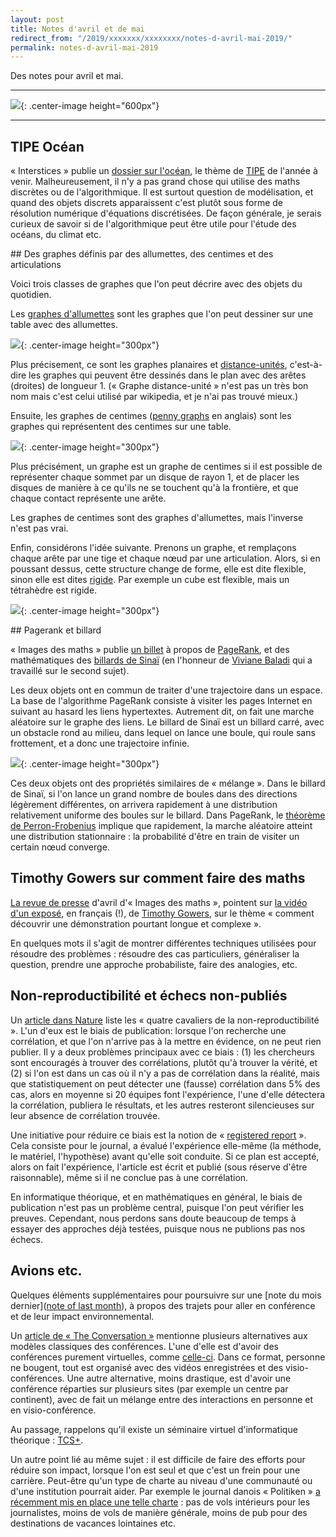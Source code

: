 ```yaml
---
layout: post
title: Notes d'avril et de mai
redirect_from: "/2019/xxxxxxx/xxxxxxxx/notes-d-avril-mai-2019/"
permalink: notes-d-avril-mai-2019
---
```


Des notes pour avril et mai. 

--- 
![](assets/potager.png){: .center-image height="600px"}

---

## TIPE Océan
« Interstices » publie un 
[dossier sur l'océan](https://interstices.info/dossier/tipe-2019-2020-ocean/), 
le thème de 
[TIPE](https://fr.wikipedia.org/wiki/Travail_d%27initiative_personnelle_encadr%C3%A9) 
de l'année à venir.
Malheureusement, il n'y a pas grand chose qui utilise des maths discrètes ou de 
l'algorithmique. Il est surtout question de modélisation, et quand des objets 
discrets 
apparaissent c'est plutôt sous forme de résolution numérique d'équations 
discrétisées.
De façon générale, je serais curieux de savoir si de l'algorithmique peut 
être utile pour l'étude des océans, du climat etc.

## Des graphes définis par des allumettes, des centimes et des articulations

Voici trois classes de graphes que l'on peut décrire avec des objets du quotidien.

Les [graphes d'allumettes](https://fr.wikipedia.org/wiki/Graphe_allumette) sont 
les graphes que l'on peut dessiner sur une table avec des allumettes. 

![](assets/alumettes.png){: .center-image height="300px"}

Plus précisement, ce sont les graphes planaires et 
[distance-unités](https://fr.wikipedia.org/wiki/Graphe_distance-unit%C3%A9), 
c'est-à-dire les graphes qui peuvent être dessinés dans le plan avec des 
arêtes (droites) de longueur 1. (« Graphe distance-unité » n'est pas un très bon 
nom mais c'est celui utilisé par wikipedia, et je n'ai pas trouvé mieux.)

Ensuite, les graphes de centimes 
([penny graphs](https://en.wikipedia.org/wiki/Penny_graph) en anglais) sont les 
graphes qui représentent des centimes sur une table.

![](assets/pennies.png){: .center-image height="300px"}

Plus précisément, un graphe est un graphe de centimes si il est possible de 
représenter 
chaque sommet par un disque de rayon 1, et de placer les disques de manière à ce
qu'ils ne se touchent qu'à la frontière, et que chaque contact représente une 
arête.

Les graphes de centimes sont des graphes d'allumettes, mais l'inverse n'est pas 
vrai.

Enfin, considérons l'idée suivante. Prenons un graphe, et remplaçons 
chaque arête par une tige et chaque nœud par une articulation.
Alors, si en poussant dessus, cette structure change de forme, elle est dite 
flexible, sinon elle est dites 
[rigide](https://fr.wikipedia.org/wiki/Rigidit%C3%A9_structurelle).
Par exemple un cube est flexible, mais un tétrahèdre est rigide.

![](assets/rigide.png){: .center-image height="300px"}

## Pagerank et billard

« Images des maths » publie 
[un billet](http://images.math.cnrs.fr/De-l-algorithme-de-Google-aux-billards-de-Sinai.html)
à propos de [PageRank](https://fr.wikipedia.org/wiki/PageRank), et des 
mathématiques des 
[billards de Sinaï](https://fr.wikipedia.org/wiki/Billard_de_Sina%C3%AF) 
(en l'honneur de 
[Viviane Baladi](https://fr.wikipedia.org/wiki/Viviane_Baladi) qui a travaillé 
sur le second sujet).

Les deux objets ont en commun de traiter d'une trajectoire dans un espace.
La base de l'algorithme PageRank consiste à visiter les pages Internet en 
suivant au hasard les liens hypertextes. 
Autrement dit, on fait une marche aléatoire sur le
graphe des liens.
Le billard de Sinaï est un billard carré, avec un obstacle rond au milieu, dans 
lequel on lance une boule, qui roule sans frottement, 
et a donc une trajectoire infinie.

![](assets/billard.png){: .center-image height="300px"}

Ces deux objets ont des propriétés similaires de « mélange ». Dans le billard de 
Sinaï, si l'on lance un grand nombre de boules dans des directions légèrement 
différentes, on arrivera rapidement à une distribution relativement uniforme des 
boules sur le billard. 
Dans PageRank, le 
[théorème de Perron-Frobenius](https://fr.wikipedia.org/wiki/Th%C3%A9or%C3%A8me_de_Perron-Frobenius)
implique que rapidement, la marche aléatoire atteint une distribution 
stationnaire : la probabilité d'être en train de visiter un certain nœud 
converge.

## Timothy Gowers sur comment faire des maths

[La revue de presse](http://images.math.cnrs.fr/Revue-de-presse-avril-2019.html#readmore)
d'avril d'« Images des maths », pointent sur 
[la vidéo d'un exposé](https://smf.emath.fr/smf-dossiers-et-ressources/t-gowers-comment-decouvrir-une-demonstration-pourtant-longue-et-complexe), 
en français (!), de 
[Timothy Gowers](https://fr.wikipedia.org/wiki/Timothy_Gowers), sur le thème 
« comment découvrir une démonstration pourtant longue et complexe ».

En quelques mots il s'agit de montrer différentes techniques utilisées pour 
résoudre des problèmes : résoudre des cas particuliers, généraliser la question, 
prendre une approche probabiliste, faire des analogies, etc. 

## Non-reproductibilité et échecs non-publiés

Un [article dans Nature](https://www.nature.com/articles/d41586-019-01307-2?utm_source=twt_nnc&utm_medium=social&utm_campaign=naturenews&sf211598052=1) 
liste les « quatre cavaliers de la non-reproductibilité ».
L'un d'eux est le biais de publication: lorsque l'on recherche une corrélation, 
et que l'on n'arrive pas à la mettre en évidence, on ne peut rien publier.
Il y a deux problèmes principaux avec ce biais : (1) les chercheurs sont 
encouragés à trouver des corrélations, plutôt qu'à trouver la vérité, et (2) 
si l'on est dans un cas où il n'y a pas de corrélation dans la réalité, mais 
que statistiquement on peut détecter une (fausse) corrélation dans 5% des cas, 
alors en moyenne si 20 équipes font l'expérience, l'une d'elle détectera la 
corrélation, publiera le résultats, et les autres resteront silencieuses sur leur
absence de corrélation trouvée.

Une initiative pour réduire ce biais est la notion de 
« [registered report](https://cos.io/rr/) ». Cela consiste pour le journal, a 
évalué l'expérience elle-même (la méthode, le matériel, l'hypothèse) avant 
qu'elle soit conduite. Si ce plan est accepté, alors on fait l'expérience, 
l'article est écrit et publié (sous réserve d'être raisonnable), même si il ne 
conclue pas à une corrélation.

En informatique théorique, et en mathématiques en général, le biais de 
publication n'est pas un problème central, puisque l'on peut vérifier les 
preuves. Cependant, nous perdons sans doute beaucoup de temps à essayer des 
approches déjà testées, puisque nous ne publions pas nos échecs. 

## Avions etc.

Quelques éléments supplémentaires pour poursuivre sur une 
[note du mois dernier]([note of last month](https://discrete-notes.github.io/march-2019-notes-2)), 
à propos des trajets pour aller en conférence et de leur impact environnemental. 

Un [article de « The Conversation »](https://theconversation.com/chercheurs-donnez-lexemple-prenez-moins-lavion-110613)
mentionne plusieurs alternatives aux modèles classiques des conférences.
L'une d'elle est d'avoir des conférences purement virtuelles, comme 
[celle-ci](https://ehc.english.ucsb.edu/?page_id=12687). Dans ce format, 
personne ne bougent, tout est organisé avec des vidéos enregistrées et des 
visio-conférences.
Une autre alternative, moins drastique, est d'avoir une conférence réparties sur 
plusieurs sites (par exemple un centre par continent), avec de fait un mélange 
entre des interactions en personne et en visio-conférence. 

Au passage, rappelons qu'il existe un séminaire virtuel d'informatique 
théorique : [TCS+](https://sites.google.com/site/plustcs/).

Un autre point lié au même sujet : il est difficile de faire des efforts pour 
réduire son impact, lorsque l'on est seul et que c'est un frein pour une 
carrière. Peut-être qu'un type de charte au niveau d'une communauté ou d'une 
institution pourrait aider. 
Par exemple le journal danois « Politiken » 
[a récemment mis en place une telle charte](https://www.lemonde.fr/climat/article/2019/01/16/climat-plus-de-vols-interieurs-pour-les-journalistes-de-politiken_5409874_1652612.html?xtmc=politiken&xtcr=5) : pas de vols intérieurs 
pour les journalistes, moins de vols de manière générale, moins de pub pour des 
destinations de vacances lointaines etc.

